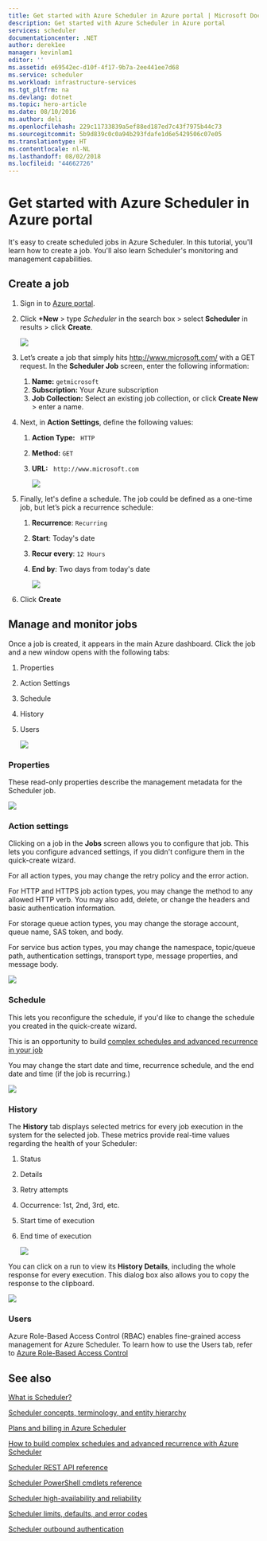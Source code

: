 ```yaml
---
title: Get started with Azure Scheduler in Azure portal | Microsoft Docs
description: Get started with Azure Scheduler in Azure portal
services: scheduler
documentationcenter: .NET
author: derek1ee
manager: kevinlam1
editor: ''
ms.assetid: e69542ec-d10f-4f17-9b7a-2ee441ee7d68
ms.service: scheduler
ms.workload: infrastructure-services
ms.tgt_pltfrm: na
ms.devlang: dotnet
ms.topic: hero-article
ms.date: 08/10/2016
ms.author: deli
ms.openlocfilehash: 229c11733839a5ef88ed187ed7c43f7975b44c73
ms.sourcegitcommit: 5b9d839c0c0a94b293fdafe1d6e5429506c07e05
ms.translationtype: HT
ms.contentlocale: nl-NL
ms.lasthandoff: 08/02/2018
ms.locfileid: "44662726"
---
```

# <a name="get-started-with-azure-scheduler-in-azure-portal"></a>Get started with Azure Scheduler in Azure portal
It's easy to create scheduled jobs in Azure Scheduler. In this tutorial, you'll learn how to create a job. You'll also learn Scheduler's monitoring and management capabilities.

## <a name="create-a-job"></a>Create a job
1. Sign in to [Azure portal](https://portal.azure.com/).  
2. Click **+New** > type *Scheduler* in the search box >  select **Scheduler** in results > click **Create**.
   
    ![][marketplace-create]
3. Let’s create a job that simply hits http://www.microsoft.com/ with a GET request. In the **Scheduler Job** screen, enter the following information:
   
   1. **Name:** `getmicrosoft`  
   2. **Subscription:** Your Azure subscription   
   3. **Job Collection:** Select an existing job collection, or click **Create New** > enter a name.
4. Next, in **Action Settings**, define the following values:
   
   1. **Action Type:** ` HTTP`  
   2. **Method:** `GET`  
   3. **URL:** ` http://www.microsoft.com`  
      
      ![][action-settings]
5. Finally, let's define a schedule. The job could be defined as a one-time job, but let’s pick a recurrence schedule:
   
   1. **Recurrence**: `Recurring`
   2. **Start**: Today's date
   3. **Recur every**: `12 Hours`
   4. **End by**: Two days from today's date  
      
      ![][recurrence-schedule]
6. Click **Create**

## <a name="manage-and-monitor-jobs"></a>Manage and monitor jobs
Once a job is created, it appears in the main Azure dashboard. Click the job and a new window opens with the following tabs:

1. Properties  
2. Action Settings  
3. Schedule  
4. History
5. Users
   
   ![][job-overview]

### <a name="properties"></a>Properties
These read-only properties describe the management metadata for the Scheduler job.

   ![][job-properties]

### <a name="action-settings"></a>Action settings
Clicking on a job in the **Jobs** screen allows you to configure that job. This lets you configure advanced settings, if you didn't configure them in the quick-create wizard.

For all action types, you may change the retry policy and the error action.

For HTTP and HTTPS job action types, you may change the method to any allowed HTTP verb. You may also add, delete, or change the headers and basic authentication information.

For storage queue action types, you may change the storage account, queue name, SAS token, and body.

For service bus action types, you may change the namespace, topic/queue path, authentication settings, transport type, message properties, and message body.

   ![][job-action-settings]

### <a name="schedule"></a>Schedule
This lets you reconfigure the schedule, if you'd like to change the schedule you created in the quick-create wizard.

This is an opportunity to build [complex schedules and advanced recurrence in your job](scheduler-advanced-complexity.md)

You may change the start date and time, recurrence schedule, and the end date and time (if the job is recurring.)

   ![][job-schedule]

### <a name="history"></a>History
The **History** tab displays selected metrics for every job execution in the system for the selected job. These metrics provide real-time values regarding the health of your Scheduler:

1. Status  
2. Details  
3. Retry attempts
4. Occurrence: 1st, 2nd, 3rd, etc.
5. Start time of execution  
6. End time of execution
   
   ![][job-history]

You can click on a run to view its **History Details**, including the whole response for every execution. This dialog box also allows you to copy the response to the clipboard.

   ![][job-history-details]

### <a name="users"></a>Users
Azure Role-Based Access Control (RBAC) enables fine-grained access management for Azure Scheduler. To learn how to use the Users tab, refer to [Azure Role-Based Access Control](../active-directory/role-based-access-control-configure.md)

## <a name="see-also"></a>See also
 [What is Scheduler?](scheduler-intro.md)

 [Scheduler concepts, terminology, and entity hierarchy](scheduler-concepts-terms.md)

 [Plans and billing in Azure Scheduler](scheduler-plans-billing.md)

 [How to build complex schedules and advanced recurrence with Azure Scheduler](scheduler-advanced-complexity.md)

 [Scheduler REST API reference](https://msdn.microsoft.com/library/mt629143)

 [Scheduler PowerShell cmdlets reference](scheduler-powershell-reference.md)

 [Scheduler high-availability and reliability](scheduler-high-availability-reliability.md)

 [Scheduler limits, defaults, and error codes](scheduler-limits-defaults-errors.md)

 [Scheduler outbound authentication](scheduler-outbound-authentication.md)

[marketplace-create]: https://docstestmedia1.blob.core.windows.net/azure-media/articles/scheduler/media/scheduler-get-started-portal/scheduler-v2-portal-marketplace-create.png
[action-settings]: https://docstestmedia1.blob.core.windows.net/azure-media/articles/scheduler/media/scheduler-get-started-portal/scheduler-v2-portal-action-settings.png
[recurrence-schedule]: https://docstestmedia1.blob.core.windows.net/azure-media/articles/scheduler/media/scheduler-get-started-portal/scheduler-v2-portal-recurrence-schedule.png
[job-properties]: https://docstestmedia1.blob.core.windows.net/azure-media/articles/scheduler/media/scheduler-get-started-portal/scheduler-v2-portal-job-properties.png
[job-overview]: https://docstestmedia1.blob.core.windows.net/azure-media/articles/scheduler/media/scheduler-get-started-portal/scheduler-v2-portal-job-overview-1.png
[job-action-settings]: https://docstestmedia1.blob.core.windows.net/azure-media/articles/scheduler/media/scheduler-get-started-portal/scheduler-v2-portal-job-action-settings.png
[job-schedule]: https://docstestmedia1.blob.core.windows.net/azure-media/articles/scheduler/media/scheduler-get-started-portal/scheduler-v2-portal-job-schedule.png
[job-history]: https://docstestmedia1.blob.core.windows.net/azure-media/articles/scheduler/media/scheduler-get-started-portal/scheduler-v2-portal-job-history.png
[job-history-details]: https://docstestmedia1.blob.core.windows.net/azure-media/articles/scheduler/media/scheduler-get-started-portal/scheduler-v2-portal-job-history-details.png


[1]: https://docstestmedia1.blob.core.windows.net/azure-media/articles/scheduler/media/scheduler-get-started-portal/scheduler-get-started-portal001.png
[2]: https://docstestmedia1.blob.core.windows.net/azure-media/articles/scheduler/media/scheduler-get-started-portal/scheduler-get-started-portal002.png
[3]: https://docstestmedia1.blob.core.windows.net/azure-media/articles/scheduler/media/scheduler-get-started-portal/scheduler-get-started-portal003.png
[4]: https://docstestmedia1.blob.core.windows.net/azure-media/articles/scheduler/media/scheduler-get-started-portal/scheduler-get-started-portal004.png
[5]: https://docstestmedia1.blob.core.windows.net/azure-media/articles/scheduler/media/scheduler-get-started-portal/scheduler-get-started-portal005.png
[6]: https://docstestmedia1.blob.core.windows.net/azure-media/articles/scheduler/media/scheduler-get-started-portal/scheduler-get-started-portal006.png
[7]: https://docstestmedia1.blob.core.windows.net/azure-media/articles/scheduler/media/scheduler-get-started-portal/scheduler-get-started-portal007.png
[8]: https://docstestmedia1.blob.core.windows.net/azure-media/articles/scheduler/media/scheduler-get-started-portal/scheduler-get-started-portal008.png
[9]: https://docstestmedia1.blob.core.windows.net/azure-media/articles/scheduler/media/scheduler-get-started-portal/scheduler-get-started-portal009.png
[10]: https://docstestmedia1.blob.core.windows.net/azure-media/articles/scheduler/media/scheduler-get-started-portal/scheduler-get-started-portal010.png
[11]: https://docstestmedia1.blob.core.windows.net/azure-media/articles/scheduler/media/scheduler-get-started-portal/scheduler-get-started-portal011.png
[12]: https://docstestmedia1.blob.core.windows.net/azure-media/articles/scheduler/media/scheduler-get-started-portal/scheduler-get-started-portal012.png
[13]: https://docstestmedia1.blob.core.windows.net/azure-media/articles/scheduler/media/scheduler-get-started-portal/scheduler-get-started-portal013.png
[14]: https://docstestmedia1.blob.core.windows.net/azure-media/articles/scheduler/media/scheduler-get-started-portal/scheduler-get-started-portal014.png
[15]: https://docstestmedia1.blob.core.windows.net/azure-media/articles/scheduler/media/scheduler-get-started-portal/scheduler-get-started-portal015.png

























